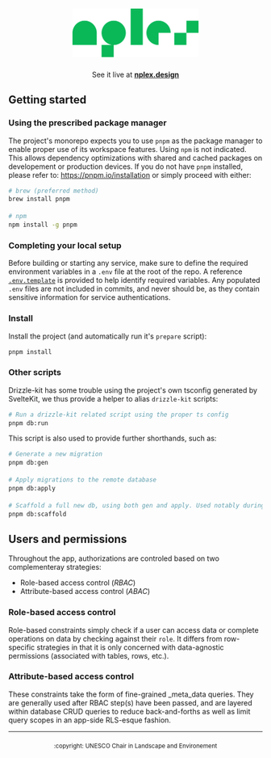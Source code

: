 <h1 align="center">
  <img width="250" height="auto" src="/static/logo.svg" alt="Nplex">
</h1>

<p align="center">
  See it live at <a href="www.nplex.design"><b>nplex.design</b></a>
</p>

<!--
## Stack & hosting

The app is built using:

| Main techs           | Use                                                        |
| :------------------- | :--------------------------------------------------------- |
| Svelte               | Frontend framework                                         |
| SvelteKit            | Routing, SSR, and other full-stack related functionalities |
| Drizzle-ORM          | Type-safe database ORM                                     |
| Drizzle-Kit          | Database manager                                           |
| Lucia                | Authentication                                             |
| Melt-UI              | Headless UI components                                     |
| SvelteKit Superforms | Form handling                                              |
| Zod                  | Form data validation                                       |

The production instance is deployed using:

| Environement | Use                    |
| :----------- | :--------------------- | --- |
| Vercel       | Serverless app hosting |
| Neon         | Postgres database      | -->

## Getting started

### Using the prescribed package manager

The project's monorepo expects you to use `pnpm` as the package manager to enable proper use of its
workspace features. Using `npm` is not indicated. This allows dependency optimizations with shared
and cached packages on developement or production devices. If you do not have `pnpm` installed,
please refer to: <https://pnpm.io/installation> or simply proceed with either:

```sh
# brew (preferred method)
brew install pnpm

# npm
npm install -g pnpm
```

### Completing your local setup

Before building or starting any service, make sure to define the required environment variables in a
`.env` file at the root of the repo. A reference [`.env.template`](.env.template) is provided to
help identify required variables. Any populated `.env` files are not included in commits, and never
should be, as they contain sensitive information for service authentications.

### Install

Install the project (and automatically run it's `prepare` script):

```sh
pnpm install
```

### Other scripts

Drizzle-kit has some trouble using the project's own tsconfig generated by SvelteKit, we thus
provide a helper to alias `drizzle-kit` scripts:

```sh
# Run a drizzle-kit related script using the proper ts config
pnpm db:run
```

This script is also used to provide further shorthands, such as:

```sh
# Generate a new migration
pnpm db:gen

# Apply migrations to the remote database
pnpm db:apply

# Scaffold a full new db, using both gen and apply. Used notably during quick testing.
pnpm db:scaffold
```

## Users and permissions

Throughout the app, authorizations are controled based on two complementeray strategies:

- Role-based access control (_RBAC_)
- Attribute-based access control (_ABAC_)

### Role-based access control

Role-based constraints simply check if a user can access data or complete operations on data by
checking against their `role`. It differs from row-specific strategies in that it is only concerned
with data-agnostic permissions (associated with tables, rows, etc.).

### Attribute-based access control

These constraints take the form of fine-grained \_meta_data queries. They are generally used after
RBAC step(s) have been passed, and are layered within database CRUD queries to reduce
back-and-forths as well as limit query scopes in an app-side RLS-esque fashion.

---

<p align="center">
  <sub>:copyright: UNESCO Chair in Landscape and Environement</sub>
</p>
</footer>
